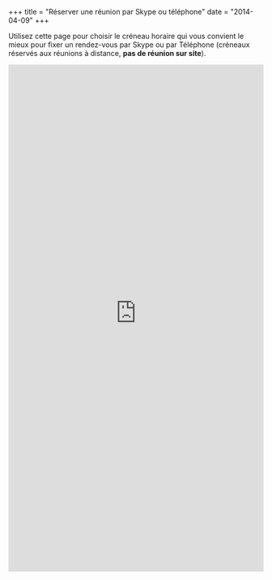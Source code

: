 +++
title = "Réserver une réunion par Skype ou téléphone"
date = "2014-04-09"
+++

Utilisez cette page pour choisir le créneau horaire qui vous convient le mieux pour fixer un rendez-vous par Skype ou par Téléphone (créneaux réservés aux réunions à distance, **pas de réunion sur site**).

<iframe src="https://pierremorsa-calls.youcanbook.me/?noframe=true&skipHeaderFooter=true" id="ycbmiframepierremorsa-calls" style="width:100%;height:1000px;border:0px;background-color:transparent;" frameborder="0" allowtransparency="true"></iframe><script>window.addEventListener && window.addEventListener("message", function(event){if (event.origin === "https://pierremorsa-calls.youcanbook.me"){document.getElementById("ycbmiframepierremorsa-calls").style.height = event.data + "px";}}, false);</script>
